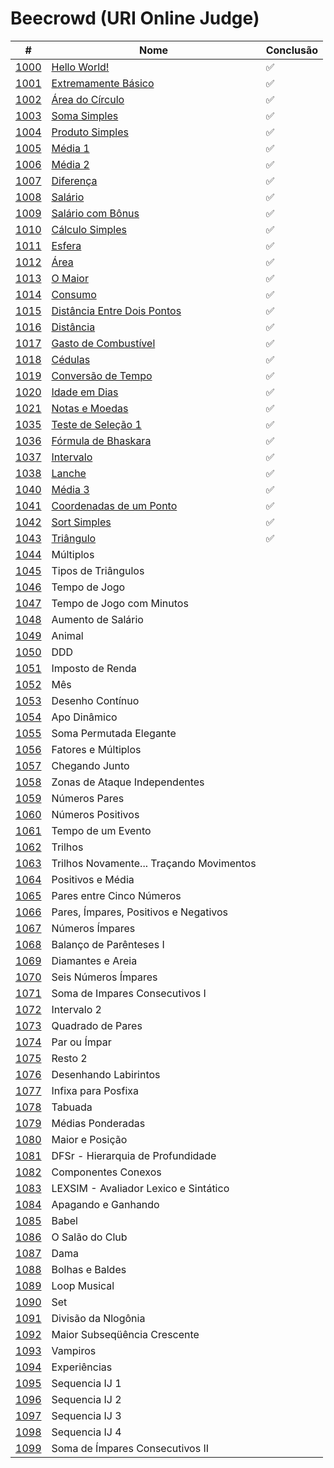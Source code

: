 # Beecrowd (URI Online Judge)

|                                #                                |                                                   Nome                                                   | Conclusão |
| --------------------------------------------------------------- | -------------------------------------------------------------------------------------------------------- | --------- |
| [1000](https://www.beecrowd.com.br/judge/pt/problems/view/1000) | [Hello World!](https://github.com/carolinepedasil/Java/blob/master/Beecrowd/URI1000.java)                | ✅        |
| [1001](https://www.beecrowd.com.br/judge/pt/problems/view/1001) | [Extremamente Básico](https://github.com/carolinepedasil/Java/blob/master/Beecrowd/URI1001.java)         | ✅        |
| [1002](https://www.beecrowd.com.br/judge/pt/problems/view/1002) | [Área do Círculo](https://github.com/carolinepedasil/Java/blob/master/Beecrowd/URI1002.java)             | ✅        |
| [1003](https://www.beecrowd.com.br/judge/pt/problems/view/1003) | [Soma Simples](https://github.com/carolinepedasil/Java/blob/master/Beecrowd/URI1003.java)                | ✅        |
| [1004](https://www.beecrowd.com.br/judge/pt/problems/view/1004) | [Produto Simples](https://github.com/carolinepedasil/Java/blob/master/Beecrowd/URI1004.java)             | ✅        |
| [1005](https://www.beecrowd.com.br/judge/pt/problems/view/1005) | [Média 1](https://github.com/carolinepedasil/Java/blob/master/Beecrowd/URI1005.java)                     | ✅        |
| [1006](https://www.beecrowd.com.br/judge/pt/problems/view/1006) | [Média 2](https://github.com/carolinepedasil/Java/blob/master/Beecrowd/URI1006.java)                     | ✅        |
| [1007](https://www.beecrowd.com.br/judge/pt/problems/view/1007) | [Diferença](https://github.com/carolinepedasil/Java/blob/master/Beecrowd/URI1007.java)                   | ✅        |
| [1008](https://www.beecrowd.com.br/judge/pt/problems/view/1008) | [Salário](https://github.com/carolinepedasil/Java/blob/master/Beecrowd/URI1008.java)                     | ✅        |
| [1009](https://www.beecrowd.com.br/judge/pt/problems/view/1009) | [Salário com Bônus](https://github.com/carolinepedasil/Java/blob/master/Beecrowd/URI1009.java)           | ✅        |
| [1010](https://www.beecrowd.com.br/judge/pt/problems/view/1010) | [Cálculo Simples](https://github.com/carolinepedasil/Java/blob/master/Beecrowd/URI1010.java)             | ✅        |
| [1011](https://www.beecrowd.com.br/judge/pt/problems/view/1011) | [Esfera](https://github.com/carolinepedasil/Java/blob/master/Beecrowd/URI1011.java)                      | ✅        |
| [1012](https://www.beecrowd.com.br/judge/pt/problems/view/1012) | [Área](https://github.com/carolinepedasil/Java/blob/master/Beecrowd/URI1012.java)                        | ✅        |
| [1013](https://www.beecrowd.com.br/judge/pt/problems/view/1013) | [O Maior](https://github.com/carolinepedasil/Java/blob/master/Beecrowd/URI1013.java)                     | ✅        |
| [1014](https://www.beecrowd.com.br/judge/pt/problems/view/1014) | [Consumo](https://github.com/carolinepedasil/Java/blob/master/Beecrowd/URI1014.java)                     | ✅        |
| [1015](https://www.beecrowd.com.br/judge/pt/problems/view/1015) | [Distância Entre Dois Pontos](https://github.com/carolinepedasil/Java/blob/master/Beecrowd/URI1015.java) | ✅        |
| [1016](https://www.beecrowd.com.br/judge/pt/problems/view/1016) | [Distância](https://github.com/carolinepedasil/Java/blob/master/Beecrowd/URI1016.java)                   | ✅        |
| [1017](https://www.beecrowd.com.br/judge/pt/problems/view/1017) | [Gasto de Combustível](https://github.com/carolinepedasil/Java/blob/master/Beecrowd/URI1017.java)        | ✅        |
| [1018](https://www.beecrowd.com.br/judge/pt/problems/view/1018) | [Cédulas](https://github.com/carolinepedasil/Java/blob/master/Beecrowd/URI1018.java)                     | ✅        |
| [1019](https://www.beecrowd.com.br/judge/pt/problems/view/1019) | [Conversão de Tempo](https://github.com/carolinepedasil/Java/blob/master/Beecrowd/URI1019.java)          | ✅        |
| [1020](https://www.beecrowd.com.br/judge/pt/problems/view/1020) | [Idade em Dias](https://github.com/carolinepedasil/Java/blob/master/Beecrowd/URI1020.java)               | ✅        |
| [1021](https://www.beecrowd.com.br/judge/pt/problems/view/1021) | [Notas e Moedas](https://github.com/carolinepedasil/Java/blob/master/Beecrowd/URI1021.java)              | ✅        |
| [1035](https://www.beecrowd.com.br/judge/pt/problems/view/1035) | [Teste de Seleção 1](https://github.com/carolinepedasil/Java/blob/master/Beecrowd/URI1035.java)          | ✅        |
| [1036](https://www.beecrowd.com.br/judge/pt/problems/view/1036) | [Fórmula de Bhaskara](https://github.com/carolinepedasil/Java/blob/master/Beecrowd/URI1036.java)         | ✅        |
| [1037](https://www.beecrowd.com.br/judge/pt/problems/view/1037) | [Intervalo](https://github.com/carolinepedasil/Java/blob/master/Beecrowd/URI1037.java)                   | ✅        |
| [1038](https://www.beecrowd.com.br/judge/pt/problems/view/1038) | [Lanche](https://github.com/carolinepedasil/Java/blob/master/Beecrowd/URI1038.java)                      | ✅        |
| [1040](https://www.beecrowd.com.br/judge/pt/problems/view/1040) | [Média 3](https://github.com/carolinepedasil/Java/blob/master/Beecrowd/URI1040.java)                     | ✅        |
| [1041](https://www.beecrowd.com.br/judge/pt/problems/view/1041) | [Coordenadas de um Ponto](https://github.com/carolinepedasil/Java/blob/master/Beecrowd/URI1041.java)     | ✅        |
| [1042](https://www.beecrowd.com.br/judge/pt/problems/view/1042) | [Sort Simples](https://github.com/carolinepedasil/Java/blob/master/Beecrowd/URI1042.java)                | ✅        |
| [1043](https://www.beecrowd.com.br/judge/pt/problems/view/1043) | [Triângulo](https://github.com/carolinepedasil/Java/blob/master/Beecrowd/URI1043.java)                   | ✅        |
| [1044](https://www.beecrowd.com.br/judge/pt/problems/view/1044) | Múltiplos                                |           |
| [1045](https://www.beecrowd.com.br/judge/pt/problems/view/1045) | Tipos de Triângulos                      |           |
| [1046](https://www.beecrowd.com.br/judge/pt/problems/view/1046) | Tempo de Jogo                            |           |
| [1047](https://www.beecrowd.com.br/judge/pt/problems/view/1047) | Tempo de Jogo com Minutos                |           |
| [1048](https://www.beecrowd.com.br/judge/pt/problems/view/1048) | Aumento de Salário                       |           |
| [1049](https://www.beecrowd.com.br/judge/pt/problems/view/1049) | Animal                                   |           |
| [1050](https://www.beecrowd.com.br/judge/pt/problems/view/1050) | DDD                                      |           |
| [1051](https://www.beecrowd.com.br/judge/pt/problems/view/1051) | Imposto de Renda                         |           |
| [1052](https://www.beecrowd.com.br/judge/pt/problems/view/1052) | Mês                                      |           |
| [1053](https://www.beecrowd.com.br/judge/pt/problems/view/1053) | Desenho Contínuo                         |           |
| [1054](https://www.beecrowd.com.br/judge/pt/problems/view/1054) | Apo Dinâmico                             |           |
| [1055](https://www.beecrowd.com.br/judge/pt/problems/view/1055) | Soma Permutada Elegante                  |           |
| [1056](https://www.beecrowd.com.br/judge/pt/problems/view/1056) | Fatores e Múltiplos                      |           |
| [1057](https://www.beecrowd.com.br/judge/pt/problems/view/1057) | Chegando Junto                           |           |
| [1058](https://www.beecrowd.com.br/judge/pt/problems/view/1058) | Zonas de Ataque Independentes            |           |
| [1059](https://www.beecrowd.com.br/judge/pt/problems/view/1059) | Números Pares                            |           |
| [1060](https://www.beecrowd.com.br/judge/pt/problems/view/1060) | Números Positivos                        |           |
| [1061](https://www.beecrowd.com.br/judge/pt/problems/view/1061) | Tempo de um Evento                       |           |
| [1062](https://www.beecrowd.com.br/judge/pt/problems/view/1062) | Trilhos                                  |           |
| [1063](https://www.beecrowd.com.br/judge/pt/problems/view/1063) | Trilhos Novamente... Traçando Movimentos |           |
| [1064](https://www.beecrowd.com.br/judge/pt/problems/view/1064) | Positivos e Média                        |           |
| [1065](https://www.beecrowd.com.br/judge/pt/problems/view/1065) | Pares entre Cinco Números                |           |
| [1066](https://www.beecrowd.com.br/judge/pt/problems/view/1066) | Pares, Ímpares, Positivos e Negativos    |           |
| [1067](https://www.beecrowd.com.br/judge/pt/problems/view/1067) | Números Ímpares                          |           |
| [1068](https://www.beecrowd.com.br/judge/pt/problems/view/1068) | Balanço de Parênteses I                  |           |
| [1069](https://www.beecrowd.com.br/judge/pt/problems/view/1069) | Diamantes e Areia                        |           |
| [1070](https://www.beecrowd.com.br/judge/pt/problems/view/1070) | Seis Números Ímpares                     |           |
| [1071](https://www.beecrowd.com.br/judge/pt/problems/view/1071) | Soma de Impares Consecutivos I           |           |
| [1072](https://www.beecrowd.com.br/judge/pt/problems/view/1072) | Intervalo 2                              |           |
| [1073](https://www.beecrowd.com.br/judge/pt/problems/view/1073) | Quadrado de Pares                        |           |
| [1074](https://www.beecrowd.com.br/judge/pt/problems/view/1074) | Par ou Ímpar                             |           |
| [1075](https://www.beecrowd.com.br/judge/pt/problems/view/1075) | Resto 2                                  |           |
| [1076](https://www.beecrowd.com.br/judge/pt/problems/view/1076) | Desenhando Labirintos                    |           |
| [1077](https://www.beecrowd.com.br/judge/pt/problems/view/1077) | Infixa para Posfixa                      |           |
| [1078](https://www.beecrowd.com.br/judge/pt/problems/view/1078) | Tabuada                                  |           |
| [1079](https://www.beecrowd.com.br/judge/pt/problems/view/1079) | Médias Ponderadas                        |           |
| [1080](https://www.beecrowd.com.br/judge/pt/problems/view/1080) | Maior e Posição                          |           |
| [1081](https://www.beecrowd.com.br/judge/pt/problems/view/1081) | DFSr - Hierarquia de Profundidade        |           |
| [1082](https://www.beecrowd.com.br/judge/pt/problems/view/1082) | Componentes Conexos                      |           |
| [1083](https://www.beecrowd.com.br/judge/pt/problems/view/1083) | LEXSIM - Avaliador Lexico e Sintático    |           |
| [1084](https://www.beecrowd.com.br/judge/pt/problems/view/1084) | Apagando e Ganhando                      |           |
| [1085](https://www.beecrowd.com.br/judge/pt/problems/view/1085) | Babel                                    |           |
| [1086](https://www.beecrowd.com.br/judge/pt/problems/view/1086) | O Salão do Club                          |           |
| [1087](https://www.beecrowd.com.br/judge/pt/problems/view/1087) | Dama                                     |           |
| [1088](https://www.beecrowd.com.br/judge/pt/problems/view/1088) | Bolhas e Baldes                          |           |
| [1089](https://www.beecrowd.com.br/judge/pt/problems/view/1089) | Loop Musical                             |           |
| [1090](https://www.beecrowd.com.br/judge/pt/problems/view/1090) | Set                                      |           |
| [1091](https://www.beecrowd.com.br/judge/pt/problems/view/1091) | Divisão da Nlogônia                      |           |
| [1092](https://www.beecrowd.com.br/judge/pt/problems/view/1092) | Maior Subseqüência Crescente             |           |
| [1093](https://www.beecrowd.com.br/judge/pt/problems/view/1093) | Vampiros                                 |           |
| [1094](https://www.beecrowd.com.br/judge/pt/problems/view/1094) | Experiências                             |           |
| [1095](https://www.beecrowd.com.br/judge/pt/problems/view/1095) | Sequencia IJ 1                           |           |
| [1096](https://www.beecrowd.com.br/judge/pt/problems/view/1096) | Sequencia IJ 2                           |           |
| [1097](https://www.beecrowd.com.br/judge/pt/problems/view/1097) | Sequencia IJ 3                           |           |
| [1098](https://www.beecrowd.com.br/judge/pt/problems/view/1098) | Sequencia IJ 4                           |           |
| [1099](https://www.beecrowd.com.br/judge/pt/problems/view/1099) | Soma de Ímpares Consecutivos II          |           |